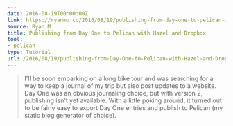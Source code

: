 ```yaml
---
date: 2016-08-19T00:00:00Z
link: https://ryanmo.co/2016/08/19/publishing-from-day-one-to-pelican-with-hazel-and-dropbox/
source: Ryan M
title: Publishing from Day One to Pelican with Hazel and Dropbox
tool:
- pelican
type: Tutorial
url: /2016/08/19/publishing-from-Day-One-to-Pelican-with-Hazel-and-Dropbox/
---
```


> I'll be soon embarking on a long bike tour and was searching for a way to keep a journal of my trip but also post updates to a website. Day One was an obvious journaling choice, but with version 2, publishing isn't yet available. With a little poking around, it turned out to be fairly easy to export Day One entries and publish to Pelican (my static blog generator of choice).






